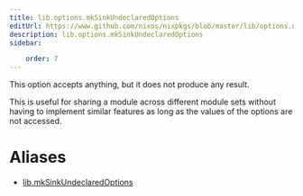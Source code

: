 ```yaml
---
title: lib.options.mkSinkUndeclaredOptions
editUrl: https://www.github.com/nixos/nixpkgs/blob/master/lib/options.nix#L221C29
description: lib.options.mkSinkUndeclaredOptions
sidebar:

    order: 7
---
```


This option accepts anything, but it does not produce any result.

This is useful for sharing a module across different module sets
without having to implement similar features as long as the
values of the options are not accessed.


# Aliases

- [lib.mkSinkUndeclaredOptions](./reference/lib/lib-mkSinkUndeclaredOptions)


